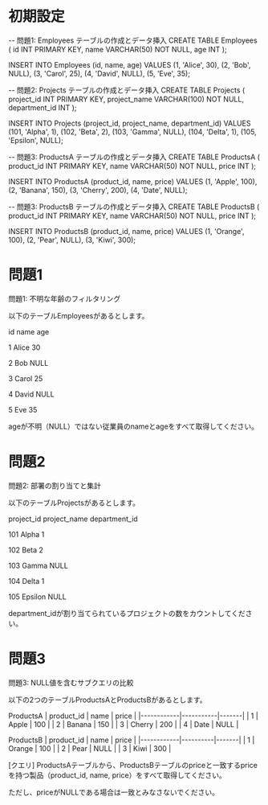 # 初期設定

-- 問題1: Employees テーブルの作成とデータ挿入
CREATE TABLE Employees (
id INT PRIMARY KEY,
name VARCHAR(50) NOT NULL,
age INT
);

INSERT INTO Employees (id, name, age) VALUES
(1, 'Alice', 30),
(2, 'Bob', NULL),
(3, 'Carol', 25),
(4, 'David', NULL),
(5, 'Eve', 35);

-- 問題2: Projects テーブルの作成とデータ挿入
CREATE TABLE Projects (
project_id INT PRIMARY KEY,
project_name VARCHAR(100) NOT NULL,
department_id INT
);

INSERT INTO Projects (project_id, project_name, department_id) VALUES
(101, 'Alpha', 1),
(102, 'Beta', 2),
(103, 'Gamma', NULL),
(104, 'Delta', 1),
(105, 'Epsilon', NULL);

-- 問題3: ProductsA テーブルの作成とデータ挿入
CREATE TABLE ProductsA (
product_id INT PRIMARY KEY,
name VARCHAR(50) NOT NULL,
price INT
);

INSERT INTO ProductsA (product_id, name, price) VALUES
(1, 'Apple', 100),
(2, 'Banana', 150),
(3, 'Cherry', 200),
(4, 'Date', NULL);

-- 問題3: ProductsB テーブルの作成とデータ挿入
CREATE TABLE ProductsB (
product_id INT PRIMARY KEY,
name VARCHAR(50) NOT NULL,
price INT
);

INSERT INTO ProductsB (product_id, name, price) VALUES
(1, 'Orange', 100),
(2, 'Pear', NULL),
(3, 'Kiwi', 300);

# 問題1

問題1: 不明な年齢のフィルタリング

以下のテーブルEmployeesがあるとします。

id	name	age

1	Alice	30

2	Bob	NULL

3	Carol	25

4	David	NULL

5	Eve	35

ageが不明（NULL）ではない従業員のnameとageをすべて取得してください。

# 問題2

問題2: 部署の割り当てと集計

以下のテーブルProjectsがあるとします。

project_id	project_name	department_id

101	Alpha	1

102	Beta	2

103	Gamma	NULL

104	Delta	1

105	Epsilon	NULL

department_idが割り当てられているプロジェクトの数をカウントしてください。

# 問題3 

問題3: NULL値を含むサブクエリの比較

以下の2つのテーブルProductsAとProductsBがあるとします。

ProductsA
| product_id | name      | price |
|------------|-----------|-------|
| 1          | Apple     | 100   |
| 2          | Banana    | 150   |
| 3          | Cherry    | 200   |
| 4          | Date      | NULL  |

ProductsB
| product_id | name     | price |
|------------|----------|-------|
| 1          | Orange   | 100   |
| 2          | Pear     | NULL  |
| 3          | Kiwi     | 300   |

[クエリ]
ProductsAテーブルから、ProductsBテーブルのpriceと一致するpriceを持つ製品（product_id, name, price）をすべて取得してください。

ただし、priceがNULLである場合は一致とみなさないでください。